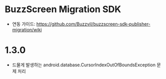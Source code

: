 # BuzzScreen Migration SDK 
- 연동 가이드: https://github.com/Buzzvil/buzzscreen-sdk-publisher-migration/wiki


# 1.3.0
* 드물게 발생하는 android.database.CursorIndexOutOfBoundsException 문제 처리
